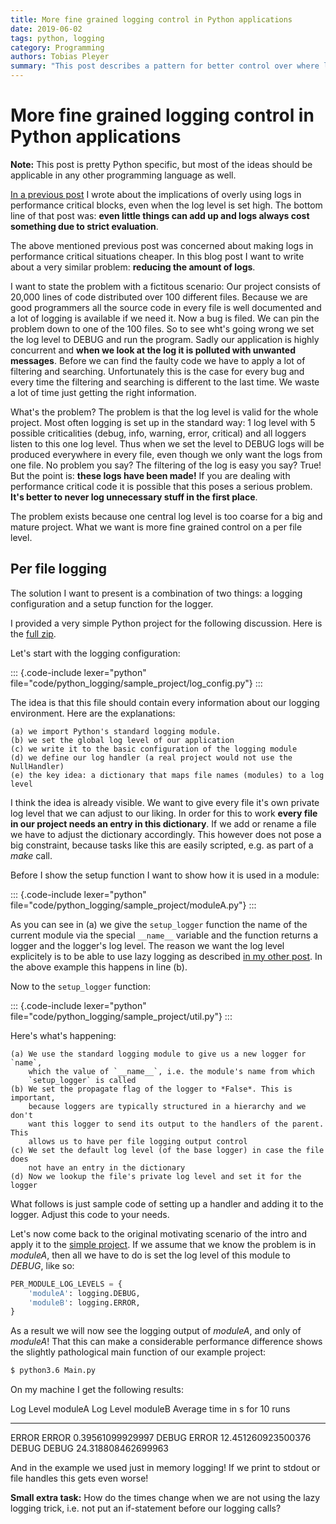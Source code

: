 ```yaml
---
title: More fine grained logging control in Python applications
date: 2019-06-02
tags: python, logging
category: Programming
authors: Tobias Pleyer
summary: "This post describes a pattern for better control over where log messages are produced."
---
```


# More fine grained logging control in Python applications

**Note:** This post is pretty Python specific, but most of the ideas should be
applicable in any other programming language as well.

[In a previous post](./2019-04-30-Logging-pitfall-in-performance-critical-situations.html)
I wrote about the implications of overly using logs in performance critical
blocks, even when the log level is set high. The bottom line of that post was:
**even little things can add up and logs always cost something due to strict
evaluation**.

The above mentioned previous post was concerned about making logs in
performance critical situations cheaper. In this blog post I want to write
about a very similar problem: **reducing the amount of logs**.

I want to state the problem with a fictitous scenario: Our project consists of
20,000 lines of code distributed over 100 different files. Because we are good
programmers all the source code in every file is well documented and a lot of
logging is available if we need it. Now a bug is filed. We can pin the problem
down to one of the 100 files. So to see wht's going wrong we set the log level
to DEBUG and run the program. Sadly our application is highly concurrent and
**when we look at the log it is polluted with unwanted messages**. Before we
can find the faulty code we have to apply a lot of filtering and searching.
Unfortunately this is the case for every bug and every time the filtering and
searching is different to the last time. We waste a lot of time just getting
the right information.

What's the problem? The problem is that the log level is valid for the whole
project. Most often logging is set up in the standard way: 1 log level with 5
possible criticalities (debug, info, warning, error, critical) and all loggers
listen to this one log level. Thus when we set the level to DEBUG logs will be
produced everywhere in every file, even though we only want the logs from one
file. No problem you say? The filtering of the log is easy you say? True! But
the point is: **these logs have been made!** If you are dealing with
performance critical code it is possible that this poses a serious problem.
**It's better to never log unnecessary stuff in the first place**.

The problem exists because one central log level is too coarse for a big and
mature project. What we want is more fine grained control on a per file level.

## Per file logging

The solution I want to present is a combination of two things: a logging
configuration and a setup function for the logger.

I provided a very simple Python project for the following discussion. Here is
the [full zip](../sources/sample_project.zip).

Let's start with the logging configuration:

::: {.code-include lexer="python" file="code/python_logging/sample_project/log_config.py"}
:::

The idea is that this file should contain every information about our logging
environment. Here are the explanations:

    (a) we import Python's standard logging module.
    (b) we set the global log level of our application
    (c) we write it to the basic configuration of the logging module
    (d) we define our log handler (a real project would not use the NullHandler)
    (e) the key idea: a dictionary that maps file names (modules) to a log level

I think the idea is already visible. We want to give every file it's own
private log level that we can adjust to our liking. In order for this to work
**every file in our project needs an entry in this dictionary**. If we add or
rename a file we have to adjust the dictionary accordingly. This however does
not pose a big constraint, because tasks like this are easily scripted, e.g. as
part of a *make* call.

Before I show the setup function I want to show how it is used in a module:

::: {.code-include lexer="python" file="code/python_logging/sample_project/moduleA.py"}
:::

As you can see in (a) we give the `setup_logger` function the name of the
current module via the special `__name__` variable and the function returns a
logger and the logger's log level. The reason we want the log level explicitely
is to be able to use lazy logging as described
[in my other post](./2019-04-30-Logging-pitfall-in-performance-critical-situations.html).
In the above example this happens in line (b).

Now to the `setup_logger` function:

::: {.code-include lexer="python" file="code/python_logging/sample_project/util.py"}
:::

Here's what's happening:

    (a) We use the standard logging module to give us a new logger for `name`,
        which the value of `__name__`, i.e. the module's name from which
        `setup_logger` is called
    (b) We set the propagate flag of the logger to *False*. This is important,
        because loggers are typically structured in a hierarchy and we don't
        want this logger to send its output to the handlers of the parent. This
        allows us to have per file logging output control
    (c) We set the default log level (of the base logger) in case the file does
        not have an entry in the dictionary
    (d) Now we lookup the file's private log level and set it for the logger

What follows is just sample code of setting up a handler and adding it to the
logger. Adjust this code to your needs.

Let's now come back to the original motivating scenario of the intro and apply
it to the [simple project](../sources/sample_project.zip). If we assume that we
know the problem is in *moduleA*, then all we have to do is set the log level
of this module to *DEBUG*, like so:

```python
PER_MODULE_LOG_LEVELS = {
    'moduleA': logging.DEBUG,
    'moduleB': logging.ERROR,
}
```

As a result we will now see the logging output of *moduleA*, and only of
*moduleA*! That this can make a considerable performance difference shows the
slightly pathological main function of our example project:

```bash
$ python3.6 Main.py
```

On my machine I get the following results:

Log Level moduleA  Log Level moduleB  Average time in s for 10 runs
-----------------  -----------------  -----------------------------
ERROR              ERROR              0.39561099929997
DEBUG              ERROR              12.451260923500376
DEBUG              DEBUG              24.318808462699963

And in the example we used just in memory logging! If we print to stdout or
file handles this gets even worse!

**Small extra task:** How do the times change when we are not using the lazy
logging trick, i.e. not put an if-statement before our logging calls?
